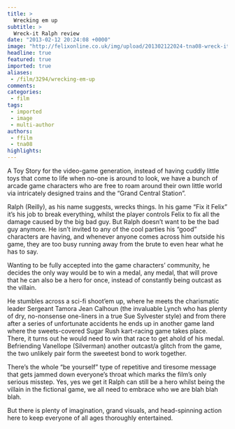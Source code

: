 ```yaml
---
title: >
  Wrecking em up
subtitle: >
  Wreck-it Ralph review
date: "2013-02-12 20:24:08 +0000"
image: "http://felixonline.co.uk/img/upload/201302122024-tna08-wreck-it_ralph.jpg"
headline: true
featured: true
imported: true
aliases:
 - /film/3294/wrecking-em-up
comments:
categories:
 - film
tags:
 - imported
 - image
 - multi-author
authors:
 - ffilm
 - tna08
highlights:
---
```


A Toy Story for the video-game generation, instead of having cuddly little toys that come to life when no-one is around to look, we have a bunch of arcade game characters who are free to roam around their own little world via intricately designed trains and the “Grand Central Station”.

Ralph (Reilly), as his name suggests, wrecks things. In his game “Fix it Felix” it’s his job to break everything, whilst the player controls Felix to fix all the damage caused by the big bad guy. But Ralph doesn’t want to be the bad guy anymore. He isn’t invited to any of the cool parties his “good” characters are having, and whenever anyone comes across him outside his game, they are too busy running away from the brute to even hear what he has to say.

Wanting to be fully accepted into the game characters’ community, he decides the only way would be to win a medal, any medal, that will prove that he can also be a hero for once, instead of constantly being outcast as the villain.

He stumbles across a sci-fi shoot’em up, where he meets the charismatic leader Sergeant Tamora Jean Calhoun (the invaluable Lynch who has plenty of dry, no-nonsense one-liners in a true Sue Sylvester style) and from there after a series of unfortunate accidents he ends up in another game land where the sweets-covered Sugar Rush kart-racing game takes place. There, it turns out he would need to win that race to get ahold of his medal. Befriending Vanellope (Silverman) another outcast/a glitch from the game, the two unlikely pair form the sweetest bond to work together.

There’s the whole “be yourself” type of repetitive and tiresome message that gets jammed down everyone’s throat which marks the film’s only serious misstep. Yes, yes we get it Ralph can still be a hero whilst being the villain in the fictional game, we all need to embrace who we are blah blah blah.

But there is plenty of imagination, grand visuals, and head-spinning action here to keep everyone of all ages thoroughly entertained.
